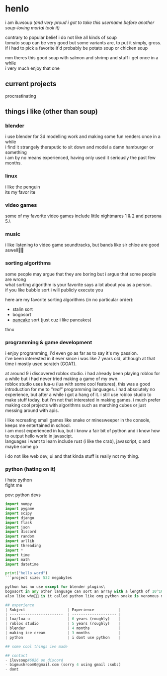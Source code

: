 # henlo
i am iluvsoup *(and very proud i got to take this username before another soup-loving mortal took it)*

contrary to popular belief i do not like all kinds of soup\
tomato soup can be very good but some variants are, to put it simply, gross.\
if i had to pick a favorite it'd probably be potato soup or chicken soup

mm theres this good soup with salmon and shrimp and stuff i get once in a while\
i very much enjoy that one

## current projects
procrastinating

## things i like (other than soup)
### blender
i use blender for 3d modelling work and making some fun renders once in a while\
i find it strangely theraputic to sit down and model a damn hamburger or something\
i am by no means experienced, having only used it seriously the past few months.

### linux
i like the penguin\
its my favor ite

### video games
some of my favorite video games include little nightmares 1 & 2 and persona 5.\

### music
i like listening to video game soundtracks, but bands like sir chloe are good aswell😤😤

### sorting algorithms
some people may argue that they are boring but i argue that some people are wrong\
what sorting algorithm is your favorite says a lot about you as a person.\
if you like bubble sort i will publicly execute you

here are my favorite sorting algorithms (in no particular order):
- stalin sort
- bogosort
- [pancake](https://i.ytimg.com/vi/uFeGl428_QY/maxresdefault.jpg) sort (just cuz i like pancakes)

thnx

### programming & game development
i enjoy programming, i'd even go as far as to say it's my passion.\
i've been interested in it ever since i was like 7 years old, although at that time i mostly used scratch (GOAT).

at around 9 i discovered roblox studio. i had already been playing roblox for a while but i had never tried making a game of my own.\
roblox studio uses lua-u (lua with some cool features), this was a good introduction for me to *"real"* programming languages.
i had absolutely no experience, but after a while i got a hang of it. i still use roblox studio to make stuff today, but i'm not that interested in making games. i much  prefer making cool projects with algorithms such as marching cubes or just messing around with apis.

i like recreating small games like snake or minesweeper in the console, keeps me entertained in school.\
i am most experienced in lua, but i know a fair bit of python and i know how to output hello world in javascipt.\
languages i want to learn include rust (i like the crab), javascript, c and maybe some go

i do not like web dev, ui and that kinda stuff is really not my thing.

### python (hating on it)
i hate python\
fight me

pov: python devs
```python
import numpy
import pygame
import scipy
import django
import flask
import json
import discord
import random
import urllib
import threading
import *
import time
import math
import datetime

print("hello word")
```project size: 532 megabytes

python has no use except for blender plugins\
bogosort in any other language can sort an array with a length of 10^10 instantly while python never even finishes 🙄🙄🙄 trash language\
also like why🤔🤔 is it called python like omg python snake is venomous meaning that python [kills](https://upload.wikimedia.org/wikipedia/commons/thumb/3/32/Python_molurus_molurus_2.jpg/640px-Python_molurus_molurus_2.jpg) people🧐🧐

## experience
| Subject                   | Experience           |
| ------------------------  | -------------------- |
| lua/lua-u                 | 6 years (roughly)    |
| roblox studio             | 5 years (roughly)    |
| blender                   | 4 months             |
| making ice cream          | 3 months             |
| python                    | i dont use python    |

## some cool things ive made

## contact
- iluvsoup#6826 on discord
- bigmushroom0@gmail.com (sorry 4 using gmail :sob:)
- dont

